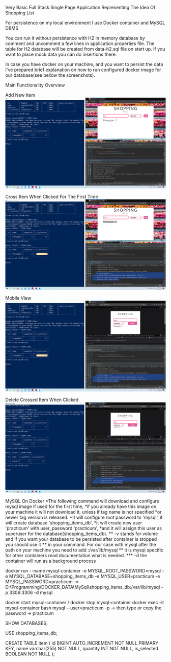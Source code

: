 Very Basic Full Stack Single Page Application Representing The Idea Of Shopping List

For persistence on my local environment I use Docker container and MySQL DBMS

You can run it without persistence with H2 in memory database by comment and uncomment
a few lines in application properties file. 
The table for H2 database will be created from
data-h2.sql file on start up. If you want to place mock data you can do insertions there.

In case you have docker on your machine, 
and you want to persist the data  I've prepared brief explanation on how to run configured docker image for our database(see bellow the screenshots).

Main Functionality Overview

Add New Item
![Screenshot](Screenshots/pu-practicum-add-item.png)

Cross Item When Clicked For The First Time
![Screenshot](Screenshots/pu-practicum-cross-item.png)

Mobile View
![Screenshot](Screenshots/pu-practicum-mobile-view.png)

Delete Crossed Item When Clicked
![Screenshot](Screenshots/pu-practicum-delete-item.png)


MySQL On Docker
*The following command will download and configure mysql image if used for the first time,
*if you already have this image on your machine it will not download it, unless if tag name is not specified
*or newer tag version is released.
*It will configure root password to 'mysql', it will create database 'shopping_items_db', 
*it will create new user 'practicum' with user_password 'practicum',
*and it will assign this user as superuser for the database(shopping_items_db).
** -v stands for volume and if you want your database to be persisted after container is stopped you should use it
** in your command. For our case with mysql after the path on your machine you need to add :/var/lib/mysql
** it is mysql specific for other containers read documentation what is needed. 
*** -d the container will run as a background process 

docker run --name mysql-container -e MYSQL_ROOT_PASSWORD=mysql -e MYSQL_DATABASE=shopping_items_db -e MYSQL_USER=practicum -e MYSQL_PASSWORD=practicum -v D:\Programming\DOCKER_DATA\MySql\shopping_items_db:/var/lib/mysql -p 3306:3306 -d mysql


docker start mysql-container / docker stop mysql-container
docker exec -it mysql-container bash
mysql --user=practicum -p -> then type or copy the password -> practicum

SHOW DATABASES;

USE shopping_items_db;

CREATE TABLE item (
 id BIGINT AUTO_INCREMENT NOT NULL PRIMARY KEY,
 name varchar(255) NOT NULL,
 quantity INT NOT NULL,
 is_selected BOOLEAN NOT NULL
 );

